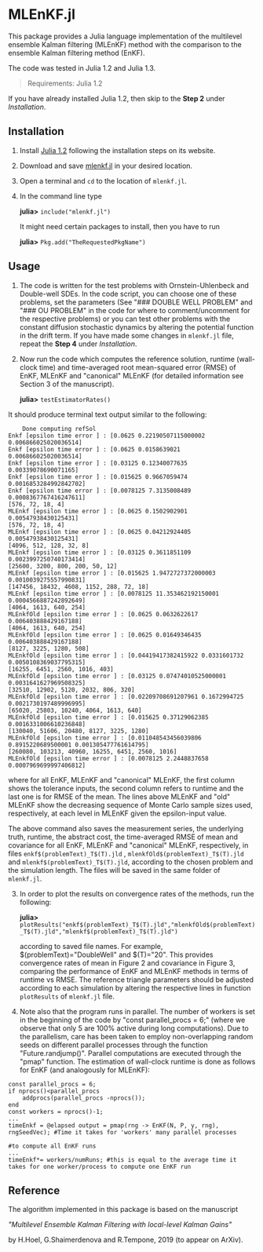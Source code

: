 # MLEnKF.jl #

This package provides a Julia language implementation of the multilevel ensemble Kalman filtering (MLEnKF) method with the comparison to the ensemble Kalman filtering method (EnKF). 

The code was tested in Julia 1.2 and Julia 1.3.

> Requirements: Julia 1.2

If you have already installed Julia 1.2, then skip to the **Step 2** under *Installation*. 


## Installation

1. Install [Julia 1.2](https://julialang.org/downloads/) following the installation steps on its website. 
2. Download and save [mlenkf.jl](https://github.com/GaukharSH/mlenkf.jl) in your desired location.
3. Open a terminal and `cd` to the location of `mlenkf.jl`.
4. In the command line type 

    **julia>** `include("mlenkf.jl")`
    
    It might need certain packages to install, then you have to run
    
    **julia>** `Pkg.add("TheRequestedPkgName")`


## Usage

1. The code is written for the test problems with Ornstein-Uhlenbeck and Double-well SDEs. In the code script, you can choose one of these problems, set the parameters (See "### DOUBLE WELL PROBLEM" and "### OU PROBLEM" in the code for where to comment/uncomment for the respective problems) or you can test other problems with the  constant diffusion stochastic dynamics by altering the potential function in the drift term. If you have made some changes in `mlenkf.jl` file, repeat the **Step 4** under *Installation*.
2. Now run the code which computes the reference solution, runtime (wall-clock time) and time-averaged root mean-squared error (RMSE) of EnKF, MLEnKF and "canonical" MLEnKF (for detailed information see Section 3 of the manuscript).

    **julia>** `testEstimatorRates()`
    
It should produce terminal text output similar to the following:
    
 ```
     Done computing refSol
Enkf [epsilon time error ] : [0.0625 0.22190507115000002 0.006866025020036514]
Enkf [epsilon time error ] : [0.0625 0.0158639021 0.006866025020036514]
Enkf [epsilon time error ] : [0.03125 0.12340077635 0.00339078690071165]
Enkf [epsilon time error ] : [0.015625 0.9667059474 0.0016853284992842702]
Enkf [epsilon time error ] : [0.0078125 7.3135008489 0.0008367767416247611]
[576, 72, 18, 4]
MLEnkf [epsilon time error ] : [0.0625 0.1502902901 0.00547938430125431]
[576, 72, 18, 4]
MLEnkf [epsilon time error ] : [0.0625 0.04212924405 0.00547938430125431]
[4096, 512, 128, 32, 8]
MLEnkf [epsilon time error ] : [0.03125 0.3611851109 0.0023997250740173414]
[25600, 3200, 800, 200, 50, 12]
MLEnkf [epsilon time error ] : [0.015625 1.9472727372000003 0.0010039275557990831]
[147456, 18432, 4608, 1152, 288, 72, 18]
MLEnkf [epsilon time error ] : [0.0078125 11.353462192150001 0.0004566887242892649]
[4064, 1613, 640, 254]
MLEnkfOld [epsilon time error ] : [0.0625 0.0632622617 0.006403888429167188]
[4064, 1613, 640, 254]
MLEnkfOld [epsilon time error ] : [0.0625 0.01649346435 0.006403888429167188]
[8127, 3225, 1280, 508]
MLEnkfOld [epsilon time error ] : [0.04419417382415922 0.0331601732 0.0050108369037795315]
[16255, 6451, 2560, 1016, 403]
MLEnkfOld [epsilon time error ] : [0.03125 0.07474010525000001 0.0031641627969508325]
[32510, 12902, 5120, 2032, 806, 320]
MLEnkfOld [epsilon time error ] : [0.02209708691207961 0.1672994725 0.0021730197489996995]
[65020, 25803, 10240, 4064, 1613, 640]
MLEnkfOld [epsilon time error ] : [0.015625 0.37129062385 0.0016331006610236848]
[130040, 51606, 20480, 8127, 3225, 1280]
MLEnkfOld [epsilon time error ] : [0.011048543456039806 0.8915220689500001 0.001305477761614795]
[260080, 103213, 40960, 16255, 6451, 2560, 1016]
MLEnkfOld [epsilon time error ] : [0.0078125 2.2448837658 0.0007969699997406812]
```
    
where for all EnKF, MLEnKF and "canonical" MLEnKF, the first column shows the tolerance inputs, the  second column refers to runtime and the last one is for RMSE of the mean. The lines above MLEnKF and "old" MLEnKF show the decreasing sequence of Monte Carlo sample sizes used, respectively, at each level in MLEnKF given the epsilon-input value. 
    
The above command also saves the measurement series, the underlying truth, runtime, the abstract cost, the time-averaged RMSE of mean and covariance for all EnKF, MLEnKF and "canonical" MLEnKF, respectively, in files `enkf$(problemText)_T$(T).jld` , `mlenkfOld$(problemText)_T$(T).jld` and `mlenkf$(problemText)_T$(T).jld`, according to the chosen problem and the simulation length. The files will be saved in the same folder of `mlenkf.jl`.
   
3.  In order to plot the results on convergence rates of the methods, run the following:
 
    **julia>** `plotResults("enkf$(problemText)_T$(T).jld","mlenkfOld$(problemText)_T$(T).jld","mlenkf$(problemText)_T$(T).jld")`
    
    according to saved file names. For example, $(problemText)="DoubleWell" and $(T)="20". This provides convergence rates of mean in Figure 2 and covariance in Figure 3, comparing the performance of EnKF and MLEnKF methods in terms of runtime vs RMSE. The reference triangle parameters should be adjusted according to each simulation by altering the respective lines in function `plotResults` of `mlenkf.jl` file.

4. Note also that the program runs in parallel. The number of workers is set in the beginning of the code by "const parallel_procs = 6;" (where we observe that only 5 are 100% active during long computations). Due to the parallelism, care has been taken to employ non-overlapping random seeds on different parallel processes through the function "Future.randjump()". Parallel computations are executed through the "pmap" function. The estimation of wall-clock runtime is done as follows for EnKF (and analogously for MLEnKF):

```
const parallel_procs = 6;
if nprocs()<parallel_procs
    addprocs(parallel_procs -nprocs());
end
const workers = nprocs()-1;
...
timeEnkf = @elapsed output = pmap(rng -> EnKF(N, P, y, rng), rngSeedVec); #Time it takes for 'workers' many parallel processes 
																		  #to compute all EnKF runs
...
timeEnkf*= workers/numRuns; #this is equal to the average time it takes for one worker/process to compute one EnKF run
```

## Reference

The algorithm implemented in this package is based on the manuscript 

*"Multilevel Ensemble Kalman Filtering with local-level Kalman Gains"*

by H.Hoel, G.Shaimerdenova and R.Tempone, 2019 (to appear on ArXiv).
